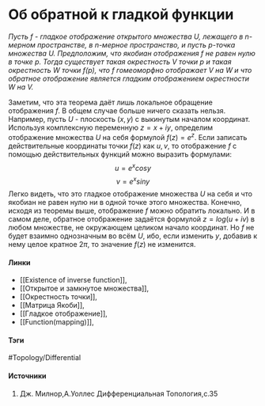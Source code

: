 # Об обратной к гладкой функции
*Пусть $f$ - гладкое отображение открытого множества $U$, лежащего в $n$-мерном пространстве, в $n$-мерное пространство, и пусть $p$-точка множества $U$. Предположим, что якобиан отображения $f$ не равен нулю в точке $p$. Тогда существует такая окрестность $V$ точки $p$ и такая окрестность $W$ точки $f(p)$, что $f$ гомеоморфно отображает $V$ на $W$ и что обратное отображение является гладким отображением окрестности $W$ на $V$.* 

Заметим, что эта теорема даёт лишь локальное обращение отображения $f$. В общем случае больше ничего сказать нельзя. Например, пусть $U$ - плоскость $(x,y)$ с выкинутым началом координат. Используя комплексную переменную $z=x+iy$, определим отображение множества $U$ на себя формулой $f(z)=e^{z}$. Если записать действительные координаты точки $f(z)$ как $u,v$, то отображение $f$ с помощью действительных функций можно выразить формулами:
$$
u=e^{x}cosy
$$
$$
v=e^{x}siny
$$
Легко видеть, что это гладкое отображение множества $U$ на себя и что якобиан не равен нулю ни в одной точке этого множества. Конечно, исходя из теоремы выше, отображение $f$ можно обратить локально. И в самом деле, обратное отображение задаётся формулой $z=log(u+iv)$ в любом множестве, не окружающем целиком начало координат. Но $f$ не будет взаимно однозначным во всём $U$, ибо, если изменить $y$, добавив к нему целое кратное $2\pi$, то значение $f(z)$ не изменится.
#### Линки
- [[Existence of inverse function]],
- [[Открытое и замкнутое множества]],
- [[Окрестность точки]],
- [[Матрица Якоби]],
- [[Гладкое отображение]],
- [[Function(mapping)]],
 
#### Тэги
 #Topology/Differential 
#### Источники
1. Дж. Милнор,А.Уоллес Дифференциальная Топология,с.35